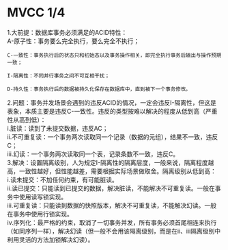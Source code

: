 # MVCC 1/4 #
1.大前提：数据库事务必须满足的ACID特性：  
    A-原子性：事务要么完全执行，要么完全不执行；  
    
    C-一致性：事务执行后的状态只和初始态以及事务操作相关，即完全执行事务后输出与操作预期一致；  
    
    I-隔离性：不同并行事务之间不可互相干扰；  
    
    D-持久性：事务执行后的数据被持久化保存在数据库中，直到被下一个事务修改。
    
2.问题：事务并发场景会遇到的违反ACID的情况，一定会违反I-隔离性，但这是表象，本质主要是违反C-一致性。违反的类型按难以解决的程度从低到高（严重性从高到低）：  
  i.脏读：读到了未提交数据，违反AC；  
  ii.不可重复读：一个事务两次读取同一个记录（数据的元组），结果不一致，违反C；  
  iii.幻读：一个事务两次读取同一个表，记录条数不一致，违反C。  
3.解决：设置隔离级别，人为规定I-隔离性的隔离层度，一般来说，隔离程度越高，一致性越好，但性能越差，需要根据实际场景做取舍。隔离级别从低到高：  
  i.读未提交：不加任何约束，有可能脏读。  
  ii.读已提交：只能读到已提交的数据，解决脏读，不能解决不可重复读。一般在事务中使用读写锁实现。  
  iii.可重复读：只能读到数据的快照版本，解决不可重复读，不能解决幻读。一般在事务中使用行锁实现。  
  iv.序列化：最严格的约束，取消了一切事务并发，所有事务必须首尾相连来执行（如同序列一样），解决幻读（但一般不会用该隔离级别，而是在ii、iii隔离级别中利用灵活的方法加锁解决幻读）。
